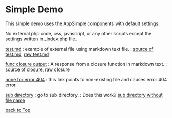 Simple Demo
===========

This simple demo uses the AppSimple components with
default settings.

No external php code, css, javascript, or any other scripts
except the settings written in _index.php file.

[test.md](test.md)
: example of external file using markdown text file.
: [source of test.md](test.md/_src), [raw test.md](test.md/_raw)

[func closure output](func)
: A response from a closure function in markdown text.
: [source of closure](func/_src), [raw closure](func/_raw)

[none for error 404](none.html)
: this link points to non-existing file and causes
error 404 error.

[sub directory](subdir/index.md)
: go to sub directory.
: Does this work? [sub directory without file name](subdir)

[back to Top](../)